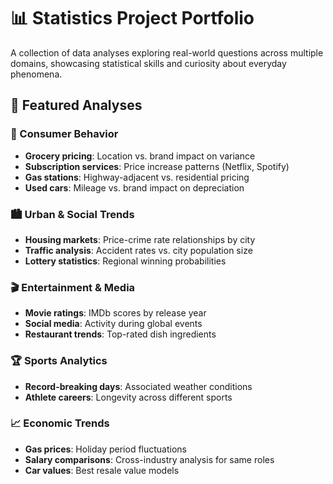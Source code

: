 # 📊 Statistics Project Portfolio

A collection of data analyses exploring real-world questions across multiple domains, showcasing statistical skills and curiosity about everyday phenomena.

## 🌟 Featured Analyses

### 🛒 Consumer Behavior

- **Grocery pricing**: Location vs. brand impact on variance
- **Subscription services**: Price increase patterns (Netflix, Spotify)
- **Gas stations**: Highway-adjacent vs. residential pricing
- **Used cars**: Mileage vs. brand impact on depreciation

### 🏙️ Urban & Social Trends

- **Housing markets**: Price-crime rate relationships by city
- **Traffic analysis**: Accident rates vs. city population size
- **Lottery statistics**: Regional winning probabilities

### 🎬 Entertainment & Media

- **Movie ratings**: IMDb scores by release year
- **Social media**: Activity during global events
- **Restaurant trends**: Top-rated dish ingredients

### 🏆 Sports Analytics

- **Record-breaking days**: Associated weather conditions
- **Athlete careers**: Longevity across different sports

### 📈 Economic Trends

- **Gas prices**: Holiday period fluctuations
- **Salary comparisons**: Cross-industry analysis for same roles
- **Car values**: Best resale value models
